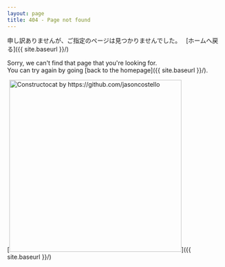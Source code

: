 ```yaml
---
layout: page
title: 404 - Page not found
---
```


申し訳ありませんが、ご指定のページは見つかりませんでした。  
[ホームへ戻る]({{ site.baseurl }}/)

Sorry, we can't find that page that you're looking for.  
You can try again by going [back to the homepage]({{ site.baseurl }}/).

[<img src="{{ site.baseurl }}/images/404.jpg" alt="Constructocat by https://github.com/jasoncostello" style="width: 400px;"/>]({{ site.baseurl }}/)
